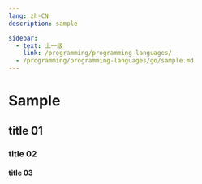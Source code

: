 ```yaml
---
lang: zh-CN
description: sample

sidebar:
  - text: 上一级
    link: /programming/programming-languages/
  - /programming/programming-languages/go/sample.md
---
```


# Sample

## title 01

### title 02

#### title 03

